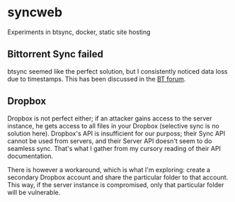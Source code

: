 syncweb
=======

Experiments in btsync, docker, static site hosting

Bittorrent Sync failed
----------------------

btsync seemed like the perfect solution, but I consistently noticed data loss due to timestamps. This has been discussed in the [BT forum](http://forum.bittorrent.com/topic/20104-reproducible-data-loss-same-as-old-file-overwriting-new-files/).

Dropbox
-------

Dropbox is not perfect either; if an attacker gains access to the server instance, he gets access to all files in your Dropbox (selective sync is no solution here). Dropbox's API is insufficient for our purposs; their Sync API cannot be used from servers, and their Server API doesn't seem to do seamless sync. That's what I gather from my cursory reading of their API documentation.

There is however a workaround, which is what I'm exploring: create a secondary Dropbox account and share the particular folder to that account. This way, if the server instance is compromised, only that particular folder will be vulnerable.
